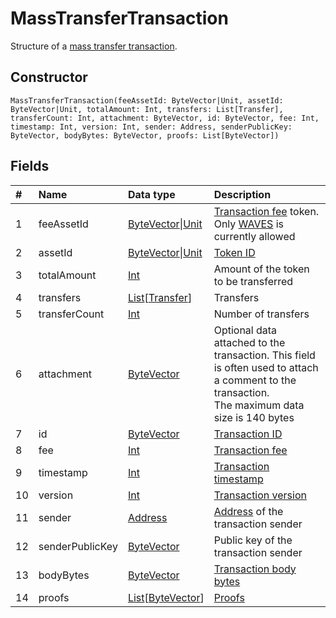 # MassTransferTransaction

Structure of a [mass transfer transaction](/blockchain/transaction-type/mass-transfer-transaction.md).

## Constructor

``` ride
MassTransferTransaction(feeAssetId: ByteVector|Unit, assetId: ByteVector|Unit, totalAmount: Int, transfers: List[Transfer], transferCount: Int, attachment: ByteVector, id: ByteVector, fee: Int, timestamp: Int, version: Int, sender: Address, senderPublicKey: ByteVector, bodyBytes: ByteVector, proofs: List[ByteVector])
```

## Fields

| # | Name | Data type | Description |
| :--- | :--- | :--- | :--- |
| 1 | feeAssetId | [ByteVector](/ride/data-types/byte-vector.md)&#124;[Unit](/ride/data-types/unit.md) | [Transaction fee](/blockchain/transaction/transaction-fee.md) token.<br>Only [WAVES](/blockchain/token/waves.md) is currently allowed |
| 2 | assetId | [ByteVector](/ride/data-types/byte-vector.md)&#124;[Unit](/ride/data-types/unit.md) | [Token ID](/blockchain/token/token-id.md) |
| 3 | totalAmount | [Int](/ride/data-types/int.md) | Amount of the token to be transferred |
| 4 | transfers | [List](/ride/data-types/list.md)[[Transfer](/ride/structures/common-structures/transfer.md)] | Transfers |
| 5 | transferCount | [Int](/ride/data-types/int.md) | Number of transfers |
| 6 | attachment | [ByteVector](/ride/data-types/byte-vector.md) | Optional data attached to the transaction. This field is often used to attach a comment to the transaction.<br>The maximum data size is 140 bytes |
| 7 | id | [ByteVector](/ride/data-types/byte-vector.md) | [Transaction ID](/blockchain/transaction/transaction-id.md) |
| 8 | fee | [Int](/ride/data-types/int.md) | [Transaction fee](/blockchain/transaction/transaction-fee.md) |
| 9 | timestamp | [Int](/ride/data-types/int.md) | [Transaction timestamp](/blockchain/transaction/transaction-timestamp.md) |
| 10 | version | [Int](/ride/data-types/int.md) | [Transaction version](/blockchain/transaction/transaction-version.md) |
| 11 | sender | [Address](/ride/structures/common-structures/address.md) | [Address](/blockchain/account/address.md) of the transaction sender |
| 12 | senderPublicKey | [ByteVector](/ride/data-types/byte-vector.md) | Public key of the transaction sender |
| 13 | bodyBytes | [ByteVector](/ride/data-types/byte-vector.md) | [Transaction body bytes](/blockchain/transaction/transaction-body-bytes.md) |
| 14 | proofs | [List](/ride/data-types/list.md)[[ByteVector](/ride/data-types/byte-vector.md)] | [Proofs](/blockchain/transaction/transaction-proof.md) |
